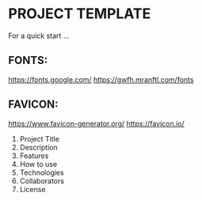 # PROJECT TEMPLATE

For a quick start ...

## FONTS:
https://fonts.google.com/
https://gwfh.mranftl.com/fonts

## FAVICON:
https://www.favicon-generator.org/
https://favicon.io/

1. Project Title
2. Description
3. Features
4. How to use
5. Technologies
6. Collaborators
7. License